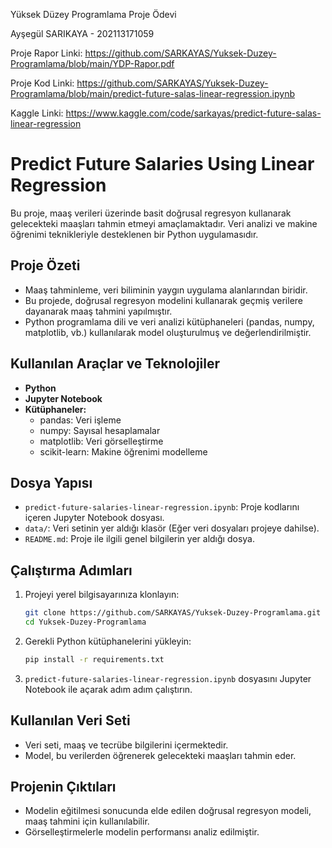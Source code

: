 Yüksek Düzey Programlama Proje Ödevi

Ayşegül SARIKAYA - 202113171059

Proje Rapor Linki: https://github.com/SARKAYAS/Yuksek-Duzey-Programlama/blob/main/YDP-Rapor.pdf

Proje Kod Linki: https://github.com/SARKAYAS/Yuksek-Duzey-Programlama/blob/main/predict-future-salas-linear-regression.ipynb

Kaggle Linki: https://www.kaggle.com/code/sarkayas/predict-future-salas-linear-regression

# Predict Future Salaries Using Linear Regression

Bu proje, maaş verileri üzerinde basit doğrusal regresyon kullanarak gelecekteki maaşları tahmin etmeyi amaçlamaktadır. Veri analizi ve makine öğrenimi teknikleriyle desteklenen bir Python uygulamasıdır.

## Proje Özeti

- Maaş tahminleme, veri biliminin yaygın uygulama alanlarından biridir.  
- Bu projede, doğrusal regresyon modelini kullanarak geçmiş verilere dayanarak maaş tahmini yapılmıştır.  
- Python programlama dili ve veri analizi kütüphaneleri (pandas, numpy, matplotlib, vb.) kullanılarak model oluşturulmuş ve değerlendirilmiştir.

## Kullanılan Araçlar ve Teknolojiler

- **Python**  
- **Jupyter Notebook**  
- **Kütüphaneler:** 
  - pandas: Veri işleme  
  - numpy: Sayısal hesaplamalar  
  - matplotlib: Veri görselleştirme  
  - scikit-learn: Makine öğrenimi modelleme  

## Dosya Yapısı

- `predict-future-salaries-linear-regression.ipynb`: Proje kodlarını içeren Jupyter Notebook dosyası.  
- `data/`: Veri setinin yer aldığı klasör (Eğer veri dosyaları projeye dahilse).  
- `README.md`: Proje ile ilgili genel bilgilerin yer aldığı dosya.  

## Çalıştırma Adımları

1. Projeyi yerel bilgisayarınıza klonlayın:  
   ```bash
   git clone https://github.com/SARKAYAS/Yuksek-Duzey-Programlama.git
   cd Yuksek-Duzey-Programlama
   ```

2. Gerekli Python kütüphanelerini yükleyin:  
   ```bash
   pip install -r requirements.txt
   ```

3. `predict-future-salaries-linear-regression.ipynb` dosyasını Jupyter Notebook ile açarak adım adım çalıştırın.  

## Kullanılan Veri Seti

- Veri seti, maaş ve tecrübe bilgilerini içermektedir.  
- Model, bu verilerden öğrenerek gelecekteki maaşları tahmin eder.  

## Projenin Çıktıları

- Modelin eğitilmesi sonucunda elde edilen doğrusal regresyon modeli, maaş tahmini için kullanılabilir.  
- Görselleştirmelerle modelin performansı analiz edilmiştir.  



